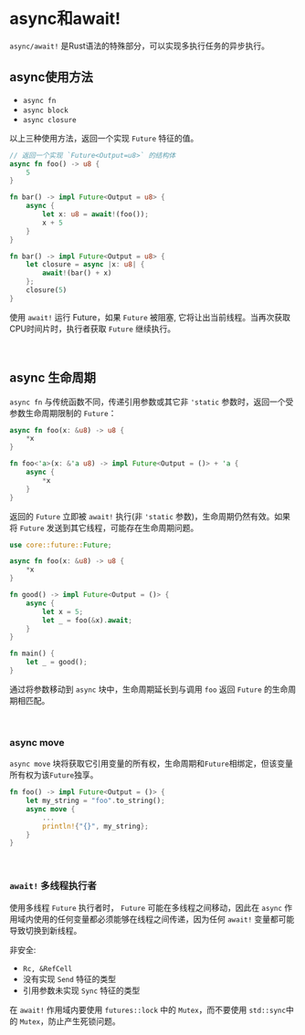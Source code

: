 # async和await!

`async/await!` 是Rust语法的特殊部分，可以实现多执行任务的异步执行。


## async使用方法

* `async fn`
* `async block`
* `async closure`

以上三种使用方法，返回一个实现 `Future` 特征的值。

```rust
// 返回一个实现 `Future<Output=u8>` 的结构体
async fn foo() -> u8 {
    5
}

fn bar() -> impl Future<Output = u8> {
    async {
        let x: u8 = await!(foo());
        x + 5
    }
}

fn bar() -> impl Future<Output = u8> {
    let closure = async |x: u8| {
        await!(bar() + x)
    };
    closure(5)
}
```

使用 `await!` 运行 Future，如果 `Future` 被阻塞, 它将让出当前线程。当再次获取CPU时间片时，执行者获取 `Future` 继续执行。

&nbsp;

## async 生命周期

`async fn` 与传统函数不同，传递引用参数或其它非 `'static` 参数时，返回一个受参数生命周期限制的 `Future`：

```rust
async fn foo(x: &u8) -> u8 {
    *x
}

fn foo<'a>(x: &'a u8) -> impl Future<Output = ()> + 'a {
    async {
        *x
    }
}
```

返回的 `Future` 立即被 `await!` 执行(非 `'static` 参数)，生命周期仍然有效。如果将 `Future` 发送到其它线程，可能存在生命周期问题。

```rust
use core::future::Future;

async fn foo(x: &u8) -> u8 {
    *x
}

fn good() -> impl Future<Output = ()> {
    async {
        let x = 5;
        let _ = foo(&x).await;
    } 
}

fn main() {
    let _ = good();
}
```

通过将参数移动到 `async` 块中，生命周期延长到与调用 `foo` 返回 `Future` 的生命周期相匹配。

&nbsp;

### async move

`async move` 块将获取它引用变量的所有权，生命周期和`Future`相绑定，但该变量所有权为该`Future`独享。

```rust
fn foo() -> impl Future<Output = ()> {
    let my_string = "foo".to_string();
    async move {
        ...
        println!{"{}", my_string};
    }
}
```

&nbsp;

### `await!` 多线程执行者

使用多线程 `Future` 执行者时， `Future` 可能在多线程之间移动，因此在 `async` 作用域内使用的任何变量都必须能够在线程之间传递，因为任何 `await!` 变量都可能导致切换到新线程。

非安全:

* `Rc, &RefCell`
* 没有实现 `Send` 特征的类型
* 引用参数未实现 `Sync` 特征的类型

在 `await!` 作用域内要使用 `futures::lock` 中的 `Mutex`，而不要使用 `std::sync`中的 `Mutex`，防止产生死锁问题。
